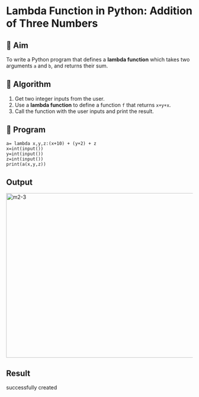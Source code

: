 # Lambda Function in Python: Addition of Three Numbers

## 🎯 Aim
To write a Python program that defines a **lambda function** which takes two arguments `a` and `b`, and returns their sum.

## 🧠 Algorithm
1. Get two integer inputs from the user.
2. Use a **lambda function** to define a function `f` that returns `x+y+x`.
3. Call the function with the user inputs and print the result.

## 🧾 Program
```
a= lambda x,y,z:(x+10) + (y+2) + z
x=int(input())
y=int(input())
z=int(input())
print(a(x,y,z))
```
## Output
<img width="564" height="445" alt="m2-3" src="https://github.com/user-attachments/assets/73b1e273-7b23-4476-8254-c5963db04c0d" />

## Result
successfully created
